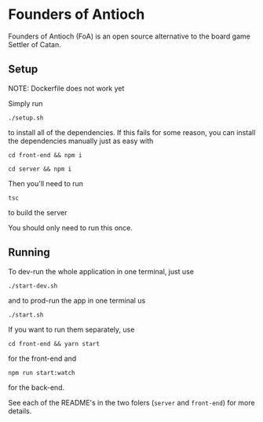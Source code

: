 # Founders of Antioch

Founders of Antioch (FoA) is an open source alternative to the board game Settler of Catan.

## Setup

NOTE: Dockerfile does not work yet

Simply run

`./setup.sh`

to install all of the dependencies. If this fails for some reason, you can install the dependencies manually just as easy with

`cd front-end && npm i`

`cd server && npm i`

Then you'll need to run

`tsc`

to build the server

You should only need to run this once.

## Running

To dev-run the whole application in one terminal, just use

`./start-dev.sh`

and to prod-run the app in one terminal us

`./start.sh`

If you want to run them separately, use

`cd front-end && yarn start`

for the front-end and

`npm run start:watch`

for the back-end.

See each of the README's in the two folers (`server` and `front-end`) for more details.
